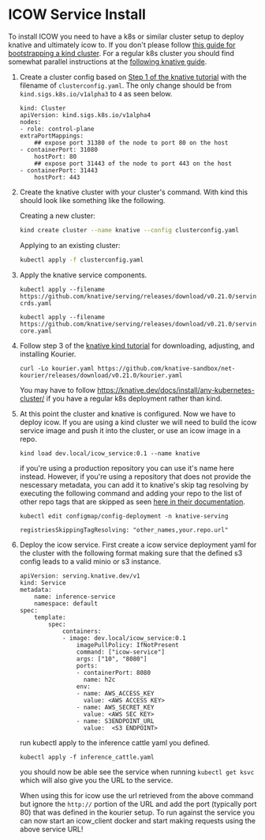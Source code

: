 # ICOW Service Install

To install ICOW you need to have a k8s or similar cluster setup to deploy knative and ultimately icow to. If you don't please follow [this guide for bootstrapping a kind cluster](https://kind.sigs.k8s.io/docs/user/quick-start/#installation). For a regular k8s cluster you should find somewhat parallel instructions at the [following knative guide](https://knative.dev/docs/install/any-kubernetes-cluster/).

1. Create a cluster config based on [Step 1 of the knative tutorial](https://knative.dev/blog/1/01/01/how-to-set-up-a-local-knative-environment-with-kind-and-without-dns-headaches/#step-1-setting-up-your-kubernetes-deployment-using-kind) with the filename of `clusterconfig.yaml`. The only change should be from `kind.sigs.k8s.io/v1alpha3` to `4` as seen below.

    ```
    kind: Cluster
    apiVersion: kind.sigs.k8s.io/v1alpha4
    nodes:
    - role: control-plane
    extraPortMappings:
        ## expose port 31380 of the node to port 80 on the host
    - containerPort: 31080
        hostPort: 80
        ## expose port 31443 of the node to port 443 on the host
    - containerPort: 31443
        hostPort: 443
    ```

2. Create the knative cluster with your cluster's command. With kind this should look like something like the following.

    Creating a new cluster:
    ```bash
    kind create cluster --name knative --config clusterconfig.yaml
    ```

    Applying to an existing cluster:
    ```bash
    kubectl apply -f clusterconfig.yaml
    ```

3. Apply the knative service components.

    ```
    kubectl apply --filename https://github.com/knative/serving/releases/download/v0.21.0/serving-crds.yaml
  
    kubectl apply --filename https://github.com/knative/serving/releases/download/v0.21.0/serving-core.yaml
    ```

4. Follow step 3 of the [knative kind tutorial](https://knative.dev/blog/1/01/01/how-to-set-up-a-local-knative-environment-with-kind-and-without-dns-headaches/#step-3-set-up-networking-using-kourier) for downloading, adjusting, and installing Kourier.

    ```
    curl -Lo kourier.yaml https://github.com/knative-sandbox/net-kourier/releases/download/v0.21.0/kourier.yaml
    ```

    You may have to follow https://knative.dev/docs/install/any-kubernetes-cluster/ if you have a regular k8s deployment rather than kind.

5. At this point the cluster and knative is configured. Now we have to deploy icow. If you are using a kind cluster we will need to build the icow service image and push it into the cluster, or use an icow image in a repo.

    ```
    kind load dev.local/icow_service:0.1 --name knative
    ```
    if you're using a production repository you can use it's name here instead. However, if you're using a repository that does not provide the nescessary metadata, you can add it to knative's skip tag resolving by executing the following command and adding your repo to the list of other repo tags that are skipped as seen [here in their documentation](https://knative.dev/docs/serving/tag-resolution/#skipping-tag-resolution).

    `kubectl edit configmap/config-deployment -n knative-serving`
    ```
    registriesSkippingTagResolving: "other_names,your.repo.url"
    ```

6. Deploy the icow service. First create a icow service  deployment yaml for the cluster with the following format making sure that the defined s3 config leads to a valid minio or s3 instance.

    ```
    apiVersion: serving.knative.dev/v1
    kind: Service
    metadata:
        name: inference-service
        namespace: default
    spec:
        template:
            spec:
                containers:
                - image: dev.local/icow_service:0.1
                    imagePullPolicy: IfNotPresent
                    command: ["icow-service"]
                    args: ["10", "8080"]
                    ports:
                    - containerPort: 8080
                      name: h2c
                    env:
                    - name: AWS_ACCESS_KEY
                      value: <AWS ACCESS KEY>
                    - name: AWS_SECRET_KEY
                      value: <AWS SEC KEY>
                    - name: S3ENDPOINT_URL
                      value:  <S3 ENDPOINT>
    ```

    run kubectl apply to the inference cattle yaml you defined.

    ```
    kubectl apply -f inference_cattle.yaml
    ```

    you should now be able see the service when running `kubectl get ksvc` which will also give you the URL to the service.

    When using this for icow use the url retrieved from the above command but ignore the `http://` portion of the URL and add the port (typically port 80) that was defined in the kourier setup. To run against the service you can now start an icow_client docker and start making requests using the above service URL!
